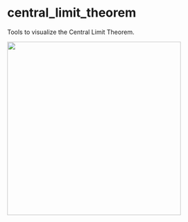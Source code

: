 # central_limit_theorem

Tools to visualize the Central Limit Theorem. 

<img src="https://i.ibb.co/gyqFB9n/clt-unscaled.gif" width=400>

